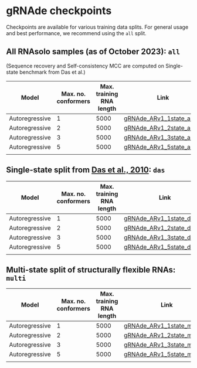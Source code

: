 # gRNAde checkpoints

Checkpoints are available for various training data splits.
For general usage and best performance, we recommend using the `all` split.

## All RNAsolo samples (as of October 2023): `all`

(Sequence recovery and Self-consistency MCC are computed on Single-state benchmark from Das et al.)

| Model | Max. no. conformers | Max. training RNA length | Link | Sequence recovery | Self-consistency MCC |
| --- | --- | --- | --- | --- | --- |
| Autoregressive | 1 | 5000 | [gRNAde_ARv1_1state_all.h5](gRNAde_ARv1_1state_all.h5) | 0.7387 | 0.6296 |
| Autoregressive | 2 | 5000 | [gRNAde_ARv1_2state_all.h5](gRNAde_ARv1_2state_all.h5) | 0.7907 | 0.6192 |
| Autoregressive | 3 | 5000 | [gRNAde_ARv1_3state_all.h5](gRNAde_ARv1_3state_all.h5) | 0.7987 | 0.5911 |
| Autoregressive | 5 | 5000 | [gRNAde_ARv1_5state_all.h5](gRNAde_ARv1_5state_all.h5) | 0.8197 | 0.6344 |
| | | | |

## Single-state split from [Das et al., 2010](https://www.nature.com/articles/nmeth.1433): `das`

| Model | Max. no. conformers | Max. training RNA length | Link | Sequence recovery | Self-consistency MCC |
| --- | --- | --- | --- | --- | --- |
| Autoregressive | 1 | 5000 | [gRNAde_ARv1_1state_das.h5](gRNAde_ARv1_1state_das.h5) | 0.5278 | 0.6304 |
| Autoregressive | 2 | 5000 | [gRNAde_ARv1_2state_das.h5](gRNAde_ARv1_2state_das.h5) | 0.5140 | 0.6163 |
| Autoregressive | 3 | 5000 | [gRNAde_ARv1_3state_das.h5](gRNAde_ARv1_3state_das.h5) | 0.5424 | 0.6204 |
| Autoregressive | 5 | 5000 | [gRNAde_ARv1_5state_das.h5](gRNAde_ARv1_5state_das.h5) | 0.5669 | 0.6296 |
| | | | |

## Multi-state split of structurally flexible RNAs: `multi`

| Model | Max. no. conformers | Max. training RNA length | Link | Sequence recovery | Self-consistency MCC |
| --- | --- | --- | --- | --- | --- |
| Autoregressive | 1 | 5000 | [gRNAde_ARv1_1state_multi.h5](gRNAde_ARv1_1state_multi.h5) | 0.4468 | 0.5809 |
| Autoregressive | 2 | 5000 | [gRNAde_ARv1_2state_multi.h5](gRNAde_ARv1_2state_multi.h5) | 0.4471 | 0.5321 |
| Autoregressive | 3 | 5000 | [gRNAde_ARv1_3state_multi.h5](gRNAde_ARv1_3state_multi.h5) | 0.4692 | 0.5957 |
| Autoregressive | 5 | 5000 | [gRNAde_ARv1_5state_multi.h5](gRNAde_ARv1_5state_multi.h5) | 0.4844 | 0.5841 |
| | | | |
